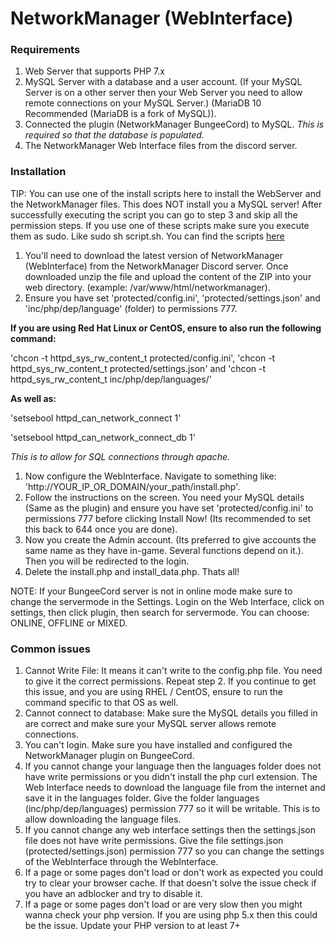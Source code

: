 # NetworkManager \(WebInterface\)

### Requirements

1. Web Server that supports PHP 7.x
2. MySQL Server with a database and a user account. \(If your MySQL Server is on a other server then your Web Server you need to allow remote connections on your MySQL Server.\) \(MariaDB 10 Recommended \(MariaDB is a fork of MySQL\)\).
3. Connected the plugin \(NetworkManager BungeeCord\) to MySQL. _This is required so that the database is populated._
4. The NetworkManager Web Interface files from the discord server.

### Installation

TIP: You can use one of the install scripts here to install the WebServer and the NetworkManager files. This does NOT install you a MySQL server! After successfully executing the script you can go to step 3 and skip all the permission steps. If you use one of these scripts make sure you execute them as sudo. Like sudo sh script.sh. You can find the scripts [here](https://github.com/ChimpGamer/NetworkManager/tree/master/Webbie/InstallScripts)

1. You'll need to download the latest version of NetworkManager \(WebInterface\) from the NetworkManager Discord server. Once downloaded unzip the file and upload the content of the ZIP into your web directory. \(example: /var/www/html/networkmanager\).
2. Ensure you have set 'protected/config.ini', 'protected/settings.json' and 'inc/php/dep/language' \(folder\) to permissions 777.

**If you are using Red Hat Linux or CentOS, ensure to also run the following command:**

'chcon -t httpd\_sys\_rw\_content\_t protected/config.ini', 'chcon -t httpd\_sys\_rw\_content\_t protected/settings.json' and 'chcon -t httpd\_sys\_rw\_content\_t inc/php/dep/languages/'

**As well as:**

'setsebool httpd\_can\_network\_connect 1'

'setsebool httpd\_can\_network\_connect\_db 1'

_This is to allow for SQL connections through apache._

1. Now configure the WebInterface. Navigate to something like: 'http://YOUR\_IP\_OR\_DOMAIN/your\_path/install.php'.
2. Follow the instructions on the screen. You need your MySQL details \(Same as the plugin\) and ensure you have set 'protected/config.ini' to permissions 777 before clicking Install Now! \(Its recommended to set this back to 644 once you are done\).
3. Now you create the Admin account. \(Its preferred to give accounts the same name as they have in-game. Several functions depend on it.\). Then you will be redirected to the login.
4. Delete the install.php and install\_data.php. Thats all!

NOTE: If your BungeeCord server is not in online mode make sure to change the servermode in the Settings. Login on the Web Interface, click on settings, then click plugin, then search for servermode. You can choose: ONLINE, OFFLINE or MIXED.

### Common issues

1. Cannot Write File: It means it can't write to the config.php file. You need to give it the correct permissions. Repeat step 2. If you continue to get this issue, and you are using RHEL / CentOS, ensure to run the command specific to that OS as well.
2. Cannot connect to database: Make sure the MySQL details you filled in are correct and make sure your MySQL server allows remote connections.
3. You can't login. Make sure you have installed and configured the NetworkManager plugin on BungeeCord.
4. If you cannot change your language then the languages folder does not have write permissions or you didn't install the php curl extension. The Web Interface needs to download the language file from the internet and save it in the languages folder. Give the folder languages \(inc/php/dep/languages\) permission 777 so it will be writable. This is to allow downloading the language files.
5. If you cannot change any web interface settings then the settings.json file does not have write permissions. Give the file settings.json \(protected/settings.json\) permission 777 so you can change the settings of the WebInterface through the WebInterface.
6. If a page or some pages don't load or don't work as expected you could try to clear your browser cache. If that doesn't solve the issue check if you have an adblocker and try to disable it.
7. If a page or some pages don't load or are very slow then you might wanna check your php version. If you are using php 5.x then this could be the issue. Update your PHP version to at least 7+

